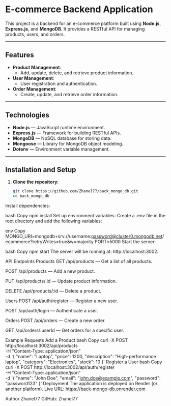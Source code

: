 # E-commerce Backend Application

This project is a backend for an e-commerce platform built using **Node.js**, **Express.js**, and **MongoDB**. It provides a RESTful API for managing products, users, and orders.

---

## **Features**

- **Product Management**:
  - Add, update, delete, and retrieve product information.
- **User Management**:
  - User registration and authentication.
- **Order Management**:
  - Create, update, and retrieve order information.

---

## **Technologies**

- **Node.js** — JavaScript runtime environment.
- **Express.js** — Framework for building RESTful APIs.
- **MongoDB** — NoSQL database for storing data.
- **Mongoose** — Library for MongoDB object modeling.
- **Dotenv** — Environment variable management.

---

## **Installation and Setup**

1. **Clone the repository**:
   ```bash
   git clone https://github.com/Zhanel77/back_mongo_db.git
   cd back_mongo_db
Install dependencies:

bash
Copy
npm install
Set up environment variables:
Create a .env file in the root directory and add the following variables:

env
Copy
MONGO_URI=mongodb+srv://username:password@cluster0.mongodb.net/ecommerce?retryWrites=true&w=majority
PORT=5000
Start the server:

bash
Copy
npm start
The server will be running at: http://localhost:3002.

API Endpoints
Products
GET /api/products — Get a list of all products.

POST /api/products — Add a new product.

PUT /api/products/:id — Update product information.

DELETE /api/products/:id — Delete a product.

Users
POST /api/auth/register — Register a new user.

POST /api/auth/login — Authenticate a user.

Orders
POST /api/orders — Create a new order.

GET /api/orders/:userId — Get orders for a specific user.

Example Requests
Add a Product
bash
Copy
curl -X POST http://localhost:3002/api/products \
-H "Content-Type: application/json" \
-d '{
  "name": "Laptop",
  "price": 1200,
  "description": "High-performance laptop",
  "category": "Electronics",
  "stock": 10
}'
Register a User
bash
Copy
curl -X POST http://localhost:3002/api/auth/register \
-H "Content-Type: application/json" \
-d '{
  "name": "John Doe",
  "email": "john.doe@example.com",
  "password": "password123"
}'
Deployment
The application is deployed on Render (or another platform).
Live URL: https://back-mongo-db.onrender.com

Author
Zhanel77
GitHub: Zhanel77